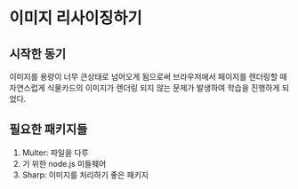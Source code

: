# 이미지 리사이징하기

## 시작한 동기

이미지를 용량이 너무 큰상태로 넘어오게 됨으로써 브라우저에서 페이지를 렌더링할 때 자연스럽게 식물카드의 이미지가 렌더링 되지 않는 문제가 발생하여 학습을 진행하게 되었다.


## 필요한 패키지들
1. Multer: 파일을 다루
2. 기 위한 node.js 미들웨어
3. Sharp: 이미지를 처리하기 좋은 패키지



